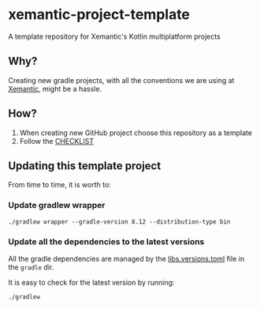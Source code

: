 # xemantic-project-template

A template repository for Xemantic's Kotlin multiplatform projects

[//]: # (TODO replace title and description)

## Why?

Creating new gradle projects, with all the conventions we are using at [Xemantic](https://xemantic.com), might be a hassle.

[//]: # (TODO replace with the rationale behind the new project)

## How?

1. When creating new GitHub project choose this repository as a template
2. Follow the [CHECKLIST](CHECKLIST.md)

## Updating this template project

From time to time, it is worth to:

### Update gradlew wrapper

```shell
./gradlew wrapper --gradle-version 8.12 --distribution-type bin
```

### Update all the dependencies to the latest versions

All the gradle dependencies are managed by the [libs.versions.toml](gradle/libs.versions.toml) file in the `gradle` dir.

It is easy to check for the latest version by running:

```shell
./gradlew 
```

